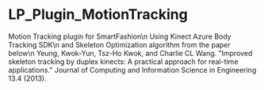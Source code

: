 # LP_Plugin_MotionTracking
Motion Tracking plugin for SmartFashion\n
Using Kinect Azure Body Tracking SDK\n
and Skeleton Optimization algorithm from the paper below\n
Yeung, Kwok-Yun, Tsz-Ho Kwok, and Charlie CL Wang. "Improved skeleton tracking by duplex kinects: A practical approach for real-time applications." Journal of Computing and Information Science in Engineering 13.4 (2013).
